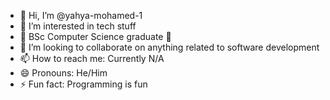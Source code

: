 - 👋 Hi, I’m @yahya-mohamed-1
- 👀 I’m interested in tech stuff
- 🌱 BSc Computer Science graduate 🙂
- 💞️ I’m looking to collaborate on anything related to software development
- 📫 How to reach me: Currently N/A
- 😄 Pronouns: He/Him
- ⚡ Fun fact: Programming is fun

<!---
yahya-mohamed-1/yahya-mohamed-1 is a ✨ special ✨ repository because its `README.md` (this file) appears on your GitHub profile.
You can click the Preview link to take a look at your changes.
--->
